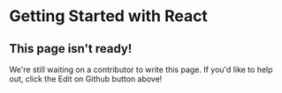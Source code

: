 # Getting Started with React

## This page isn't ready!

We're still waiting on a contributor to write this page. If you'd like to help out, click the Edit on Github button above!

